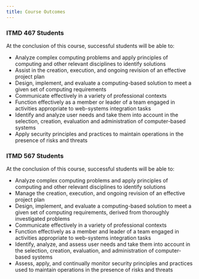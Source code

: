 ```yaml
---
title: Course Outcomes
---
```


<section class="ugrad" markdown="1">
<h3>ITMD 467 Students</h3>

At the conclusion of this course, successful students will be able to:

* Analyze complex computing problems and apply principles of computing and other relevant
  disciplines to identify solutions
* Assist in the creation, execution, and ongoing revision of an effective project plan
* Design, implement, and evaluate a computing-based solution to meet a given set of computing
  requirements
* Communicate effectively in a variety of professional contexts
* Function effectively as a member or leader of a team engaged in activities appropriate to
  web-systems integration tasks
* Identify and analyze user needs and take them into account in the selection, creation, evaluation
  and administration of computer-based systems
* Apply security principles and practices to maintain operations in the presence of risks and
  threats

</section>

<section class="grad" markdown="1">
<h3>ITMD 567 Students</h3>

At the conclusion of this course, successful students will be able to:

* Analyze complex computing problems and apply principles of computing and other relevant
  disciplines to identify solutions
* Manage the creation, execution, and ongoing revision of an effective project plan
* Design, implement, and evaluate a computing-based solution to meet a given set of computing
  requirements, derived from thoroughly investigated problems
* Communicate effectively in a variety of professional contexts
* Function effectively as a member and leader of a team engaged in activities appropriate to
  web-systems integration tasks
* Identify, analyze, and assess user needs and take them into account in the selection, creation,
  evaluation, and administration of computer-based systems
* Assess, apply, and continually monitor security principles and practices used to maintain
  operations in the presence of risks and threats

</section>
